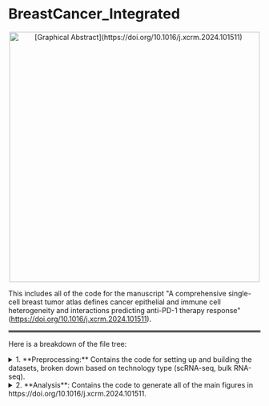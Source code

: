 # BreastCancer_Integrated

<p align="center">
  <img src="https://ars.els-cdn.com/content/image/1-s2.0-S2666379124001800-fx1_lrg.jpg" width="500" title="[Graphical Abstract](https://doi.org/10.1016/j.xcrm.2024.101511)">
</p>

This includes all of the code for the manuscript "A comprehensive single-cell breast tumor atlas defines cancer epithelial and immune cell heterogeneity and interactions predicting anti-PD-1 therapy response" (https://doi.org/10.1016/j.xcrm.2024.101511).



<hr style="border:2px solid gray">


Here is a breakdown of the file tree:

<details>
<summary> 1. **Preprocessing:** Contains the code for setting up and building the datasets, broken down based on technology type (scRNA-seq, bulk RNA-seq).</summary> 

  - **bulkRNA**: Includes subfolders for The Cancer Genome Atlas (TCGA), I-SPY2, and Cancer Cell Line Encyclopedia (CCLE) datasets.
  - **scRNA**: Includes subfolders for the integrated primary breast tumor atlas and Bassez et al. (anti-PD-1-treated) datasets.
       
</details>

<details>
<summary> 2. **Analysis**: Contains the code to generate all of the main figures in https://doi.org/10.1016/j.xcrm.2024.101511. </summary>

 - **Figure 1**: Creation of integrated primary breast tumor atlas and identification of NK cell subsets
 - **Figure 2**: Analysis of cancer epithelial cell intratumoral transcriptional heterogeneity, focusing on ERBB2/HER2 and TACSTD/TROP2 
 - **Figure 3**: Identification of 10 GEs to define cancer epithelial cell heterogeneity and immune cell interactions
 - **Figure 4**: Development of InteractPrint based on GE-immune interaction and predicting response to anti-PD-1 therapy 
    
</details>


</details>
